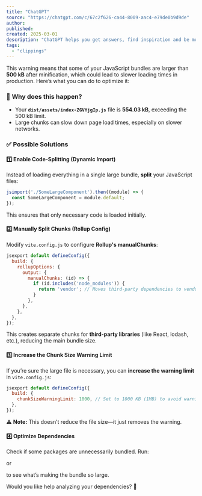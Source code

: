 ```yaml
---
title: "ChatGPT"
source: "https://chatgpt.com/c/67c2f626-ca44-8009-aac4-e79de0b9d9de"
author:
published:
created: 2025-03-01
description: "ChatGPT helps you get answers, find inspiration and be more productive. It is free to use and easy to try. Just ask and ChatGPT can help with writing, learning, brainstorming and more."
tags:
  - "clippings"
---
```

This warning means that some of your JavaScript bundles are larger than **500 kB** after minification, which could lead to slower loading times in production. Here’s what you can do to optimize it:

### 🔹 **Why does this happen?**

- Your **`dist/assets/index-ZGVYjgIp.js`** file is **554.03 kB**, exceeding the 500 kB limit.
- Large chunks can slow down page load times, especially on slower networks.

### ✅ **Possible Solutions**

#### 1️⃣ **Enable Code-Splitting (Dynamic Import)**

Instead of loading everything in a single large bundle, **split** your JavaScript files:

```js
jsimport('./SomeLargeComponent').then((module) => {
  const SomeLargeComponent = module.default;
});
```

This ensures that only necessary code is loaded initially.

#### 2️⃣ **Manually Split Chunks (Rollup Config)**

Modify `vite.config.js` to configure **Rollup's manualChunks**:

```js
jsexport default defineConfig({
  build: {
    rollupOptions: {
      output: {
        manualChunks: (id) => {
          if (id.includes('node_modules')) {
            return 'vendor'; // Moves third-party dependencies to vendor.js
          }
        },
      },
    },
  },
});
```

This creates separate chunks for **third-party libraries** (like React, lodash, etc.), reducing the main bundle size.

#### 3️⃣ **Increase the Chunk Size Warning Limit**

If you’re sure the large file is necessary, you can **increase the warning limit** in `vite.config.js`:

```js
jsexport default defineConfig({
  build: {
    chunkSizeWarningLimit: 1000, // Set to 1000 KB (1MB) to avoid warnings
  },
});
```

⚠ **Note:** This doesn’t reduce the file size—it just removes the warning.

#### 4️⃣ **Optimize Dependencies**

Check if some packages are unnecessarily bundled. Run:

or

to see what’s making the bundle so large.

Would you like help analyzing your dependencies? 🚀